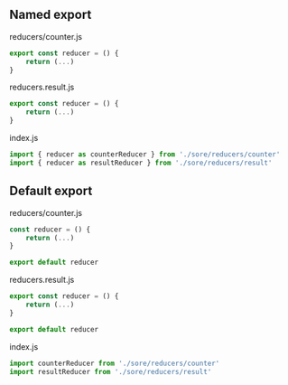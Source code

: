 ## Named export

reducers/counter.js

```js
export const reducer = () {
	return (...)
}
```

reducers.result.js

```js
export const reducer = () {
	return (...)
}
```

index.js

```js
import { reducer as counterReducer } from './sore/reducers/counter'
import { reducer as resultReducer } from './sore/reducers/result'
```

## Default export

reducers/counter.js

```js
const reducer = () {
	return (...)
}

export default reducer
```

reducers.result.js

```js
export const reducer = () {
	return (...)
}

export default reducer
```

index.js

```js
import counterReducer from './sore/reducers/counter'
import resultReducer from './sore/reducers/result'
```

